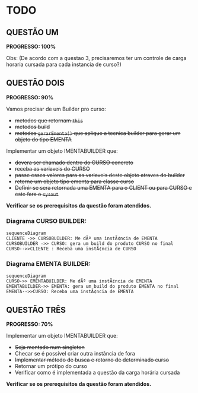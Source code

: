 
# TODO

## QUESTÃO UM
**PROGRESSO: 100%**

Obs: (De acordo com a questao 3, precisaremos ter um controle de carga horaria cursada para cada instancia de curso?)


## QUESTÃO DOIS
**PROGRESSO: 90%**

Vamos precisar de um Builder pro curso:
- <strike>metodos que retornam `this`</strike>
- <strike>metodos build</strike>
- <strike>metodos `gerarEmenta()` que aplique a tecnica builder para gerar um objeto do tipo EMENTA</strike>

Implementar um objeto IMENTABUILDER que:
- <strike>devera ser chamado dentro do CURSO concreto</strike>
- <strike>receba as variaveis do CURSO</strike>
- <strike>passe esses valores para as variaveis deste objeto atraves do builder</strike>
- <strike>retorne um objeto tipo ementa para classe curso</strike>
- <strike>Definir se sera retornada uma EMENTA para o CLIENT ou para CURSO e este fara o `sysout`</strike>

**Verificar se os prerequisitos da questão foram atendidos.**

### Diagrama CURSO BUILDER:
```mermaid
sequenceDiagram
CLIENTE ->> CURSOBUILDER: Me dÃª uma instÃ¢ncia de EMENTA
CURSOBUILDER ->> CURSO: gera um build do produto CURSO no final
CURSO-->>CLIENTE : Receba uma instÃ¢ncia de CURSO
```

### Diagrama EMENTA BUILDER:
```mermaid
sequenceDiagram
CURSO->> EMENTABUILDER: Me dÃª uma instÃ¢ncia de EMENTA
EMENTABUILDER->> EMENTA: gera um build do produto EMENTA no final
EMENTA-->>CURSO: Receba uma instÃ¢ncia de EMENTA
```


## QUESTÃO TRÊS
**PROGRESSO: 70%**


Implementar um objeto IMENTABUILDER que:
- <strike>Seja montado num singleton</strike>
- Checar se é possível criar outra instância de fora 
- <strike>Implementar método de busca e retorno de determinado curso</strike>
- Retornar um prótipo do curso
- Verificar como é implementada a questão da carga horária cursada

**Verificar se os prerequisitos da questão foram atendidos.**
